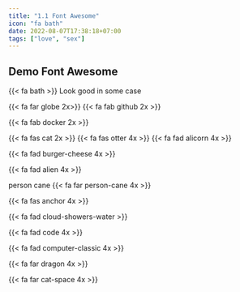 ```yaml
---
title: "1.1 Font Awesome"
icon: "fa bath"
date: 2022-08-07T17:38:18+07:00
tags: ["love", "sex"]
---
```


## Demo Font Awesome

{{< fa bath >}} Look good in some case

{{< fa far globe 2x>}}
{{< fa fab github 2x >}}

{{< fa fab docker 2x >}}

{{< fa fas cat 2x >}}
{{< fa fas otter 4x >}}
{{< fa fad alicorn 4x >}}

{{< fa fad burger-cheese 4x >}}

{{< fa fad alien 4x >}}

person cane
{{< fa far person-cane 4x >}}
<i class="fa-regular fa-person-cane"></i>

{{< fa fas anchor 4x >}}
<i class="fa-solid fa-anchor"></i>

{{< fa fad cloud-showers-water >}}
<i class="fa-light fa-cloud-showers-water"></i>

{{< fa fad code 4x >}}

{{< fa fad computer-classic 4x >}}

{{< fa far dragon 4x >}}

{{< fa far cat-space 4x >}}

